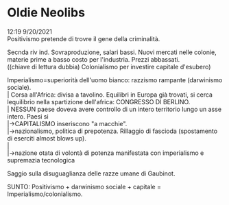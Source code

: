 # Oldie Neolibs
12:19 9/20/2021  
Positivismo pretende di trovre il gene della criminalità.   
  
Secnda riv ind. Sovraproduzione, salari bassi. Nuovi mercati nelle colonie, materie prime a basso costo per l'industria. Prezzi abbassati.   
	((chiave di lettura dubbia) Colonialismo per investire capitale d'esubero)  
  
Imperialismo=superiorità dell'uomo bianco: razzismo rampante (darwinismo sociale).  
 |	Corsa all'Africa: divisa a tavolino. Equilibri in Europa già trovati, si cerca lequilibrio nella spartizione dell'africa: CONGRESSO DI BERLINO.  
 |								NESSUN paese doveva avere controllo di un intero territorio lungo un asse intero. Paesi si   
 |->CAPITALISMO								inseriscono "a macchie".   
 |->nazionalismo, politica di prepotenza.				Rillaggio di fascioda (spostamento di eserciti almost blows up).   
        |  
	|->nazione otata di volontà di potenza manifestata con imperialismo e supremazia tecnologica  
  
Saggio sulla disuguaglianza delle razze umane di Gaubinot.   
  
  
SUNTO: Positivismo + darwinismo sociale + capitale = Imperialismo/colonialismo.  
  
  
